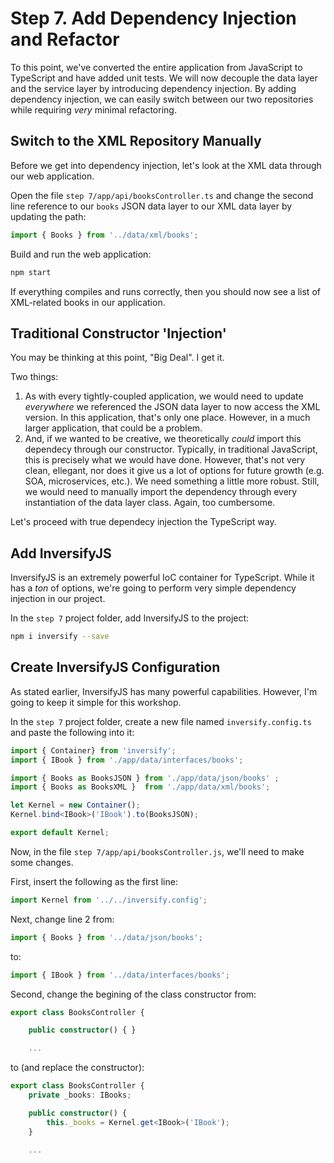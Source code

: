 # Step 7. Add Dependency Injection and Refactor
To this point, we've converted the entire application from JavaScript to TypeScript and have added unit tests.  We will now decouple the data layer and the service layer by introducing dependency injection.  By adding dependency injection, we can easily switch between our two repositories while requiring _very_ minimal refactoring.

## Switch to the XML Repository Manually
Before we get into dependency injection, let's look at the XML data through our web application.

Open the file `step 7/app/api/booksController.ts` and change the second line reference to our `books` JSON data layer to our XML data layer by updating the path:
```ts
import { Books } from '../data/xml/books';
```

Build and run the web application:
```bash
npm start
```

If everything compiles and runs correctly, then you should now see a list of XML-related books in our application.

## Traditional Constructor 'Injection'
You may be thinking at this point, "Big Deal".  I get it.  

Two things:

  1. As with every tightly-coupled application, we would need to update _everywhere_ we referenced the JSON data layer to now access the XML version.  In this application, that's only one place.  However, in a much larger application, that could be a problem.
  2. And, if we wanted to be creative, we theoretically _could_ import this dependecy through our constructor.  Typically, in traditional JavaScript, this is precisely what we would have done.  However, that's not very clean, ellegant, nor does it give us a lot of options for future growth (e.g. SOA, microservices, etc.). We need something a little more robust. Still, we would need to manually import the dependency through every instantiation of the data layer class. Again, too cumbersome.

Let's proceed with true dependecy injection the TypeScript way.

## Add InversifyJS
InversifyJS is an extremely powerful IoC container for TypeScript.  While it has a _ton_ of options, we're going to perform very simple dependency injection in our project.

In the `step 7` project folder, add InversifyJS to the project:
```bash
npm i inversify --save
```

## Create InversifyJS Configuration
As stated earlier, InversifyJS has many powerful capabilities.  However, I'm going to keep it simple for this workshop.

In the `step 7` project folder, create a new file named `inversify.config.ts` and paste the following into it:
```ts
import { Container} from 'inversify';
import { IBook } from './app/data/interfaces/books';

import { Books as BooksJSON } from './app/data/json/books' ;
import { Books as BooksXML }  from './app/data/xml/books';

let Kernel = new Container();
Kernel.bind<IBook>('IBook').to(BooksJSON);

export default Kernel;
```

Now, in the file `step 7/app/api/booksController.js`, we'll need to make some changes.

First, insert the following as the first line:
```ts
import Kernel from '../../inversify.config';
```

Next, change line 2 from:
```ts
import { Books } from '../data/json/books';
```
to:
```ts
import { IBook } from '../data/interfaces/books';
```

Second, change the begining of the class constructor from:
```ts
export class BooksController {

    public constructor() { }

    ...
```
to (and replace the constructor):
```ts
export class BooksController {
    private _books: IBooks;

    public constructor() { 
        this._books = Kernel.get<IBook>('IBook');
    }

    ...
```
